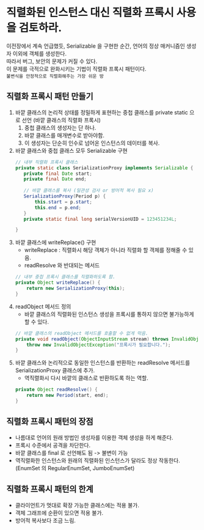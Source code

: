 # 직렬화된 인스턴스 대신 직렬화 프록시 사용을 검토하라.

이전장에서 계속 언급했듯, Serializable 을 구현한 순간, 언어의 정상 매커니즘인 생성자 이외에 객체를 생성한다.  
따라서 버그, 보안의 문제가 커질 수 있다.  
이 문제를 극적으로 완화시키는 기법이 직렬화 프록시 패턴이다.  
`불변식을 안정적으로 직렬화해주는 가장 쉬운 방`

## 직렬화 프록시 패턴 만들기
 1. 바깥 클래스의 논리적 상태를 정밀하게 표현하는 중첩 클래스를 private static 으로 선언 (바깥 클래스의 직렬화 프록시)
    1. 중첩 클래스의 생성자는 단 하나.
    1. 바깥 클래스를 매개변수로 받아야함.
    1. 이 생성자는 단순히 인수로 넘어온 인스턴스의 데이터를 복사.
 1. 바깥 클래스와 중첩 클래스 모두 Serializable 구현
     ```java
    // 내부 직렬화 프록시 클래스
    private static class SerializationProxy implements Serializable {
        private final Date start;
        private final Date end;
        
        // 바깥 클래스를 복사 (일관성 검사 or 방어적 복사 필요 x)
        SerializationProxy(Period p) {
            this.start = p.start;
            this.end = p.end;
        }
        private static final long serialVersionUID = 123451234L;
    
    }
    ```
 1. 바깥 클래스에 writeReplace() 구현
    - writeReplace : 직렬화시 해당 객체가 아니라 직렬화 할 객체를 정해줄 수 있음.
    - readResolve 와 반대되는 메서드
    ```java
    // 내부 중첩 프록시 클래스를 직렬화하도록 함.
    private Object writeReplace() {
        return new SerializationProxy(this);
    }
    ```
 1. readObject 메서드 정의
    - 바깥 클래스의 직렬화된 인스턴스 생성을 프록시를 통하지 않으면 불가능하게 할 수 있다.
    ```java
    // 바깥 클래스의 readObject 메서드를 호출할 수 없게 막음.
    private void readObject(ObjectInputStream stream) throws InvalidObjectException {
        throw new InvalidObjectException("프록시가 필요합니다.");
    }
    ```
 1. 바깥 클래스와 논리적으로 동일한 인스턴스를 반환하는 readResolve 메서드를 SerializationProxy 클래스에 추가.
    - 역직렬화시 다시 바깥의 클래스로 반환하도록 하는 역할.
    ```java
    private Object readResolve() {
        return new Period(start, end);
    }
    ```
    
## 직렬화 프록시 패턴의 장점
 - 나름대로 언어의 원래 방법인 생성자를 이용한 객체 생성을 하게 해준다.
 - 프록시 수준에서 공격을 차단한다.
 - 바깥 클래스를 final 로 선언해도 됨 -> 불변이 가능
 - 역직렬화한 인스턴스와 원래의 직렬화된 인스턴스가 달라도 정상 작동한다. (EnumSet 의 RegularEnumSet, JumboEnumSet)
    
## 직렬화 프록시 패턴의 한계
 - 클라이언트가 멋대로 확장 가능한 클래스에는 적용 불가.
 - 객체 그래프에 순환이 있으면 적용 불가.
 - 방어적 복사보다 조금 느림.
